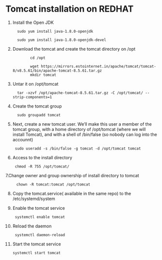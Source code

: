 # Tomcat installation on REDHAT
1. Install the Open JDK

         sudo yum install java-1.8.0-openjdk

         sudo yum install java-1.8.0-openjdk-devel

2. Download the tomcat and create the tomcat directory  on /opt
                  
               cd /opt

               wget https://mirrors.estointernet.in/apache/tomcat/tomcat-8/v8.5.61/bin/apache-tomcat-8.5.61.tar.gz
               mkdir tomcat

3. Untar it on /opt/tomcat

         tar -xzvf /opt/apache-tomcat-8.5.61.tar.gz -C /opt/tomcat/ --strip-components=1
 
 4. Create the tomcat group
 
          sudo groupadd tomcat
 
 5. Next, create a new tomcat user. We’ll make this user a member of the tomcat group, with a home directory of /opt/tomcat (where we will install Tomcat), and with a shell of /bin/false (so nobody can log into the accounnt)
 
         sudo useradd -s /bin/false -g tomcat -d /opt/tomcat tomcat
 
 6. Access to the install directory
 
         chmod -R 755 /opt/tomcat/
 
 7.Change  owner and group  ownership of install directory to tomcat

         chown -R tomcat:tomcat /opt/tomcat
 
 8. Copy the tomcat.service( available in the same repo) to the /etc/systemd/system
 
 9. Enable the tomcat service
 
         systemctl enable tomcat
 
 10. Reload the daemon
 
          systemctl daemon-reload
 
 11. Start the tomcat service
 
         systemctl start tomcat
 
